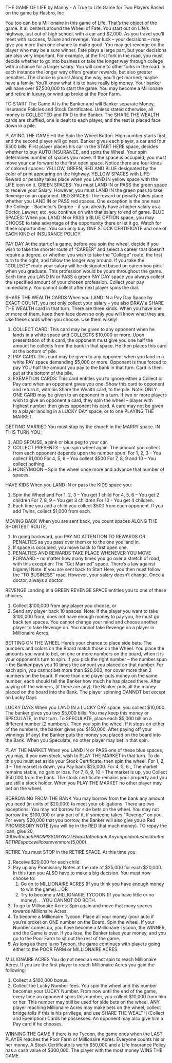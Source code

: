 THE GAME OF LIFE by Manny - A True to Life Game for Two Players
Based on the game by Hasbro, Inc

You too can be a Millionaire in this game of Life. That’s the object of the game. It all
centers around the Wheel of Fate. You start out on Life’s highway, just out of high
school, with a car and $2,000. As you travel you’ll meet with success, failure and revenge.
Your luck – your decisions – may give you more than one chance to make good. You
may get revenge on the player who may be a sure winner. Fate plays a large part, but
your decisions are also very important. For example, at the first fork in the road, you
must decide whether to go into business or take the longer way through college with a
chance for a larger salary. You will come to other forks in the road. In each instance the
longer way offers greater rewards, but also greater penalties. The choice is yours!
Along the way, you’ll get married; maybe have a family. You’ll know what it is to have
really big money. Your banker will have over $7,500,000 to start the game. You may
become a Millionaire and retire in luxury, or wind up broke at the Poor Farm.

TO START
The Game AI is the Banker and will Banker separate Money, Insurance
Policies and Stock Certificates. Unless stated otherwise, all money is COLLECTED and 
PAID to the Banker. 
The SHARE THE WEALTH cards are shuffled, one is dealt to each player, and the rest is 
placed face down in a pile.

PLAYING THE GAME
Hit the Spin the Wheel Button. High number starts first, and the second player will go 
next. Banker gives each player, a car and four $500 bills. First player places his car 
in the START HERE space, decides whether to buy AUTO INSURANCE, and spins the Wheel.
Your spin determines number of spaces you move. If the space is occupied, you must 
move your car forward to the first open space. Notice there are four kinds of colored 
spaces:
YELLOW, GREEN, RED AND BLUE designated by the color of print appearing on the highway. 
YELLOW SPACES with LIFE: Reward or penalty takes place when you LAND IN yellow space
with the LIFE icon on it.
GREEN SPACES: You must LAND IN or PASS the green space to receive your Salary. However, you 
must LAND IN the green pass to take Revenge on an opponent.
RED SPACES: The reward or penalty takes place whether you LAND IN or PASS red spaces. 
One exception is the one near the College – Bachelor’s Degree – if you already have a 
higher salary as a Doctor, Lawyer, etc. you continue on with that salary to end of 
game.
BLUE SPACES: When you LAND IN or PASS a BLUE OPTION space, you may CHOOSE to take 
advantage of the opportunity there or let it go. Watch for these opportunities. You can 
only buy ONE STOCK CERTIFICATE and one of EACH KIND of INSURANCE POLICY.

PAY DAY
At the start of a game, before you spin the wheel, decide if you wish to take the 
shorter route of “CAREER” and select a career that doesn't require a degree, or 
whether you wish to take the “College” route, the first turn to the right, and follow 
the longer way around. If you take the "COLLEGE” route your salary will be designated 
based on career you pick when you graduate. This profession would be yours throughout the 
game. Each time you LAND IN or PASS a green PAY DAY space you always collect the specified 
amount of your chosen profession. Collect your pay immediately. You cannot collect after 
next player spins the dial.

SHARE THE WEALTH CARDS
When you LAND IN a Pay Day Space by EXACT COUNT, you not only collect your salary – you also 
DRAW a SHARE THE WEALTH card in that turn. There are three kinds. When you have one or more 
of them, keep them face down so only you will know what they are. Use these cards when you 
choose. Use them wisely!
1. COLLECT CARD: This card may be given to any opponent when he lands in a white space and 
COLLECTS $10,000 or more. Upon presentation of this card, the opponent must give you one half 
the amount he collects from the bank in that space. He then places this card at the bottom of 
pile.
2. PAY CARD: This card may be given to any opponent when you land in a white PAY space 
demanding $5,000 or more. Opponent is thus forced to pay YOU half the amount you pay to the 
bank in that turn. Card is then put at the bottom of the pile.
3. EXEMPTION CARDS: This card entitles you to ignore either a Collect or Pay card when an 
opponent gives you one. Show this card to opponent and return it, with his Share the Wealth 
card, to the pile.
Note: ONLY ONE CARD may be given to an opponent in a turn. If two or more players wish to give 
an opponent a card, they spin the wheel – player with highest number then gives opponent his 
card. A card may not be given to a player landing in a LUCKY DAY space, or to one PLAYING 
THE MARKET.

GETTING MARRIED
You must stop by the church in the MARRY space. IN THIS TURN YOU;
1. ADD SPOUSE, a pink or blue peg to your car.
2. COLLECT PRESENTS – you spin wheel again. The amount you collect from each opponent depends 
upon the number spun.
For 1, 2, 3 – You collect $1,000
For 4, 5, 6 – You collect $500
For 7, 8, 9 and 10 – You collect nothing
3. HONEYMOON – Spin the wheel once more and advance that number of spaces.

HAVE KIDS
When you LAND IN or pass the KIDS space you:
1. Spin the Wheel and 
For 1, 2, 3 – You get 1 child
For 4, 5, 6 – You get 2 children
For 7, 8, 9 – You get 3 children
For 10 - You get 4 children.
2. Each time you add a child you collect $500 from each opponent. If you add Twins, collect 
$1,000 from each.

MOVING BACK
When you are sent back, you count spaces ALONG THE SHORTEST ROUTE.
1. In going backward, you PAY NO ATTENTION TO REWARDS OR PENALTIES as you pass over them or 
to the one you land in.
2. If space is occupied, you move back to first open one.
3. PENALTIES AND REWARDS TAKE PLACE WHENEVER YOU MOVE FORWARD – no matter how many times you 
go over a stretch of road, with this exception: The “Get Married” space. There’s a law 
against bigamy!
Note: If you are sent back to Start Here, you then must follow the “TO BUSINESS” road. However, 
your salary doesn’t change. Once a doctor, always a doctor.

REVENGE
Landing in a GREEN REVENGE SPACE entitles you to one of these choices.
1. Collect $100,000 from any player you choose, or
2. Send any player back 10 spaces.
Note: If the player you want to take $100,000 from, does not have enough money to pay you, he 
must go back ten spaces. You cannot change your mind and choose another player to take Revenge 
on. You cannot take Revenge on a player in Millionaire Acres.

BETTING ON THE WHEEL
Here’s your chance to place side bets. The numbers and colors on the Board match those on the 
Wheel. You place the amounts you want to bet, on one or more numbers on the board, when it is 
your opponent’s turn to spin. If you pick the right number – the number spun – the Banker pays 
you 10 times the amount you placed on that number.
For each spin, you cannot bet more than $20,000, nor cover more than 2 numbers on the board. If 
more than one player puts money on the same number, each should tell the Banker how much he has 
placed there. After paying off the winners, (if there are any), the Banker puts all the money 
placed on the board into the Bank. The player spinning CANNOT bet except on Lucky Days

LUCKY DAYS
When you LAND IN a LUCKY DAY space, you collect $10,000. The banker gives you two $5,000 bills. 
You may keep this money or SPECULATE, in that turn. To SPECULATE, place each $5,000 bill on a 
different number (2 numbers). Then you spin the wheel. If it stops on either of the numbers, 
the banker gives you $150,000.
After paying off your winnings (if any) the Banker puts the money you placed on the board into 
the Bank. When you Speculate, no other player may bet in that spin.

PLAY THE MARKET
When you LAND IN or PASS one of these blue spaces, you may, if you own stock, wish to PLAY THE 
MARKET in that turn. To do this you must set aside your Stock Certificate, then spin
the wheel.
For 1, 2, 3 – The market is down, you Pay bank $25,000.
For 4, 5, 6 _ The market remains stable, no gain or loss.
For 7, 8, 9, 10 – The market is up, you Collect $50,000 from the bank.
The stock certificate remains your property and you are still a stock holder. When you PLAY 
THE MARKET no other player may bet on the wheel.

BORROWING FROM THE BANK
You may borrow from the bank any amount you need (in units of $20,000) to meet your obligations. 
There are two exceptions: You may not borrow for side bets on the wheel.
You may not borrow the $100,000 or any part of it, if someone takes “Revenge” on you.
For every $20,000 that you borrow, the Banker will also give you a Red PROMISSORY NOTE (you will 
be in the RED that much money). TO repay the loan, give $20,000 with each PROMISSORY NOTE back 
to the bank. Any unpaid notes held on the RETIRE space will cost even more ($5,000).

RETIRE
You must STOP in the RETIRE SPACE. At this time you:
1. Receive $20,000 for each child.
2. Pay up any Promissory Notes at the rate of $25,000 for each $20,000. In this turn you ALSO 
have to make a big decision. You must now choose to:
    1. Go on to MILLIONAIRE ACRES (If you think you have enough money to win the game)... OR
    2. Try to become a MILLIONAIRE TYCOON (If you have little or no money). . .YOU CANNOT DO 
    BOTH.
3. To go to Millionaire Acres: Spin again and move that many spaces towards Millionaire Acres.
4. To become a Millionaire Tycoon: Place all your money (your auto if you’re broke) on ONE 
number on the Board. Spin the wheel. If your Number comes up, you have become a Millionaire 
Tycoon, the WINNER, and the Game is over. If you lose, the Banker takes your money, and you go 
to the Poor Farm to sit out the rest of the game.
5. As long as there is no Tycoon, the game continues with players going either to the POOR 
FARM or MILLIONAIRE ACRES.

MILLIONAIRE ACRES
You do not need an exact spin to reach Millionaire Acres. If you are the first player to reach 
Millionaire Acres you gain the following:
1. Collect a $100,000 bonus.
2. Collect the Lucky Number fees. You spin the wheel and this number becomes your LUCKY Number. 
From now until the end of the game, every time an opponent spins this number, you collect 
$10,000 from him or her. This number may still be used for side bets on the wheel. ANY player 
reaching Millionaire Acres may make bets on the wheel, collect bridge tolls if this is his 
privilege, and use SHARE THE WEALTH (Collect and Exemption) Cards he possesses. An opponent may 
also give him a Pay card if he chooses.

WINNING THE GAME
If there is no Tycoon, the game ends when the LAST PLAYER reaches the Poor Farm or Millionaire 
Acres. Everyone counts his or her money. A Stock Certificate is worth $50,000 and a Life
Insurance Policy has a cash value of $300,000. The player with the most money WINS THE GAME.